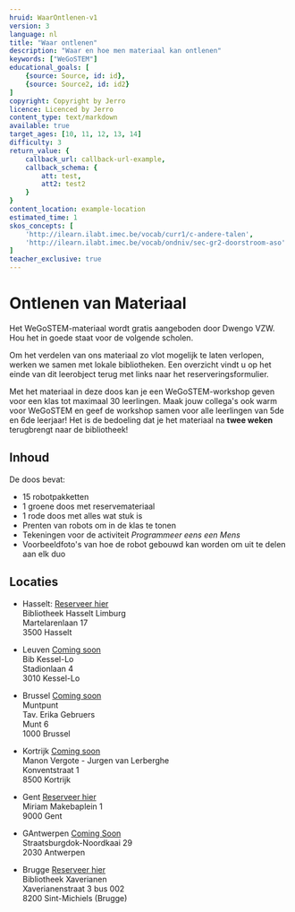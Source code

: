 ```yaml
---
hruid: WaarOntlenen-v1
version: 3
language: nl
title: "Waar ontlenen"
description: "Waar en hoe men materiaal kan ontlenen"
keywords: ["WeGoSTEM"]
educational_goals: [
    {source: Source, id: id}, 
    {source: Source2, id: id2}
]
copyright: Copyright by Jerro
licence: Licenced by Jerro
content_type: text/markdown
available: true
target_ages: [10, 11, 12, 13, 14]
difficulty: 3
return_value: {
    callback_url: callback-url-example,
    callback_schema: {
        att: test,
        att2: test2
    }
}
content_location: example-location
estimated_time: 1
skos_concepts: [
    'http://ilearn.ilabt.imec.be/vocab/curr1/c-andere-talen', 
    'http://ilearn.ilabt.imec.be/vocab/ondniv/sec-gr2-doorstroom-aso'
]
teacher_exclusive: true
---
```


# Ontlenen van Materiaal

Het WeGoSTEM-materiaal wordt gratis aangeboden door Dwengo VZW. Hou het in goede staat voor de volgende scholen.

Om het verdelen van ons materiaal zo vlot mogelijk te laten verlopen, werken we samen met lokale bibliotheken. Een overzicht vindt u op het einde van dit leerobject terug met links naar het reserveringsformulier.

Met het materiaal in deze doos kan je een WeGoSTEM-workshop geven voor een klas tot maximaal 30 leerlingen. Maak jouw collega's ook warm voor WeGoSTEM en geef de workshop samen voor alle leerlingen van 5de en 6de leerjaar!
Het is de bedoeling dat je het materiaal na **twee weken** terugbrengt naar de bibliotheek!

## Inhoud
De doos bevat:
* 15 robotpakketten
* 1 groene doos met reservemateriaal
* 1 rode doos met alles wat stuk is
* Prenten van robots om in de klas te tonen
* Tekeningen voor de activiteit *Programmeer eens een Mens*
* Voorbeeldfoto's van hoe de robot gebouwd kan worden om uit te delen aan elk duo

## Locaties
* Hasselt: [Reserveer hier](https://bibliotheek.hasselt.be/provincielimburg.net?id=75442 "Reserveren")  
Bibliotheek Hasselt Limburg  
Martelarenlaan 17  
3500 Hasselt

* Leuven [Coming soon]( "Reserveren")  
Bib Kessel-Lo  
Stadionlaan 4  
3010 Kessel-Lo

* Brussel [Coming soon]( "Reserveren")  
Muntpunt  
Tav. Erika Gebruers  
Munt 6  
1000 Brussel

* Kortrijk [Coming soon]( "Reserveren")  
Manon Vergote - Jurgen van Lerberghe  
Konventstraat 1  
8500 Kortrijk

* Gent [Reserveer hier](https://gent.bibliotheek.be/formulier/aanvraagformulier-wegostem "Reserveren")  
Miriam Makebaplein 1  
9000 Gent

* GAntwerpen [Coming Soon]( "Reserveren")  
Straatsburgdok-Noordkaai 29  
2030 Antwerpen

* Brugge [Reserveer hier](https://brugge.bibliotheek.be/basisonderwijs "Reserveren")  
Bibliotheek Xaverianen  
Xaverianenstraat 3 bus 002  
8200 Sint-Michiels (Brugge)